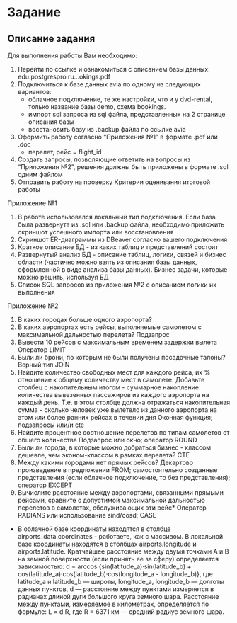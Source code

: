 # Задание

## Описание задания
Для выполнения работы Вам необходимо:

1. Перейти по ссылке и ознакомиться с описанием базы данных: edu.postgrespro.ru...okings.pdf
1. Подключиться к базе данных avia по одному из следующих вариантов:
    - облачное подключение, те же настройки, что и у dvd-rental, только название базы demo, схема bookings.
    - импорт sql запроса из sql файла, представленных на 2 странице описания базы
    - восстановить базу из .backup файла по ссылке avia
1. Оформить работу согласно “Приложения №1” в формате .pdf или .doc
    - перелет, рейс = flight_id
1. Создать запросы, позволяющие ответить на вопросы из “Приложения №2”, решения должны быть приложены в формате .sql одним файлом
1. Отправить работу на проверку
Критерии оценивания итоговой работы

Приложение №1

1.	В работе использовался локальный тип подключения. Если база была развернута из .sql или .backup файла, необходимо приложить скриншот успешного импорта или восстановления
2.	Скриншот ER-диаграммы из DBeaver согласно вашего подключения	
3.	Краткое описание БД - из каких таблиц и представлений состоит	
4.	Развернутый анализ БД - описание таблиц, логики, связей и бизнес области (частично можно взять из описания базы данных, оформленной в виде анализа базы данных). Бизнес задачи, которые можно решить, используя БД	
5.	Список SQL запросов из приложения №2 с описанием логики их выполнения	


Приложение №2

1.	В каких городах больше одного аэропорта?		
2.	В каких аэропортах есть рейсы, выполняемые самолетом с максимальной дальностью перелета?	Подзапрос	
3.	Вывести 10 рейсов с максимальным временем задержки вылета	Оператор LIMIT	
4.	Были ли брони, по которым не были получены посадочные талоны?	Верный тип JOIN	
5.	Найдите количество свободных мест для каждого рейса, их % отношение к общему количеству мест в самолете. Добавьте столбец с накопительным итогом - суммарное накопление количества вывезенных пассажиров из каждого аэропорта на каждый день. Т.е. в этом столбце должна отражаться накопительная сумма - сколько человек уже вылетело из данного аэропорта на этом или более ранних рейсах в течении дня	Оконная функция; подзапросы или/и cte	
6.	Найдите процентное соотношение перелетов по типам самолетов от общего количества	Подзапрос или окно; оператор ROUND	
7.	Были ли города, в которые можно добраться бизнес - классом дешевле, чем эконом-классом в рамках перелета?	CTE	
8.	Между какими городами нет прямых рейсов?	Декартово произведение в предложении FROM; самостоятельно созданные представления (если облачное подключение, то без представления); оператор EXCEPT	
9.	Вычислите расстояние между аэропортами, связанными прямыми рейсами, сравните с допустимой максимальной дальностью перелетов в самолетах, обслуживающих эти рейс*	Оператор RADIANS или использование sind/cosd; CASE	
* В облачной базе координаты находятся в столбце airports_data.coordinates - работаете, как с массивом. В локальной базе координаты находятся в столбцах airports.longitude и airports.latitude.
Кратчайшее расстояние между двумя точками A и B на земной поверхности (если принять ее за сферу) определяется зависимостью:
d = arccos {sin(latitude_a)·sin(latitude_b) + cos(latitude_a)·cos(latitude_b)·cos(longitude_a - longitude_b)}, где latitude_a и latitude_b — широты, longitude_a, longitude_b — долготы данных пунктов, d — расстояние между пунктами измеряется в радианах длиной дуги большого круга земного шара.
Расстояние между пунктами, измеряемое в километрах, определяется по формуле:
L = d·R, где R = 6371 км — средний радиус земного шара.
